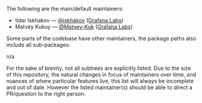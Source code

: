 The following are the main/default maintainers:

- Ildar Iskhakov — [@iskhakov](https://github.com/iskhakov) ([Grafana Labs](https://grafana.com/))
- Matvey Kukuy — [@Matvey-Kuk](https://github.com/Matvey-Kuk) ([Grafana Labs](https://grafana.com/))

Some parts of the codebase have other maintainers, the package paths also include all sub-packages:

n/a

For the sake of brevity, not all subtrees are explicitly listed. Due to the
size of this repository, the natural changes in focus of maintainers over time,
and nuances of where particular features live, this list will always be
incomplete and out of date. However the listed maintainer(s) should be able to
direct a PR/question to the right person.
